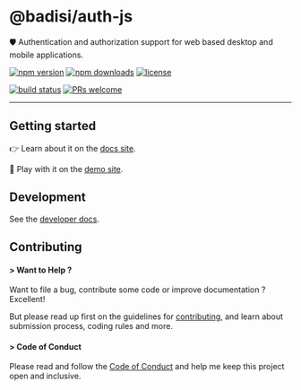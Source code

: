 # @badisi/auth-js

🛡️ Authentication and authorization support for web based desktop and mobile applications.

[![npm version](https://img.shields.io/npm/v/@badisi/auth-js.svg?color=blue&logo=npm)][npm]
[![npm downloads](https://img.shields.io/npm/dw/@badisi/auth-js.svg?color=7986CB&logo=npm)][npm-dl]
[![license](https://img.shields.io/npm/l/@badisi/auth-js.svg?color=ff69b4)][license]

[![build status](https://github.com/badisi/auth-js/workflows/CI%20tests/badge.svg)][ci-tests]
[![PRs welcome](https://img.shields.io/badge/PRs-welcome-brightgreen.svg)][pullrequest]

<hr/>


## Getting started

👉 Learn about it on the [docs site][docs-site].

🎈 Play with it on the [demo site][demo-site].


## Development

See the [developer docs][developer].


## Contributing

#### > Want to Help ?

Want to file a bug, contribute some code or improve documentation ? Excellent!

But please read up first on the guidelines for [contributing][contributing], and learn about submission process, coding rules and more.

#### > Code of Conduct

Please read and follow the [Code of Conduct][codeofconduct] and help me keep this project open and inclusive.




[npm]: https://www.npmjs.com/package/@badisi/auth-js
[npm-dl]: https://npmcharts.com/compare/@badisi/auth-js?minimal=true
[ci-tests]: https://github.com/badisi/auth-js/actions?query=workflow:CI%20tests
[pullrequest]: https://github.com/badisi/auth-js/blob/main/CONTRIBUTING.md#-submitting-a-pull-request-pr
[license]: https://github.com/badisi/auth-js/blob/main/LICENSE
[developer]: https://github.com/badisi/auth-js/blob/main/DEVELOPER.md
[contributing]: https://github.com/badisi/auth-js/blob/main/CONTRIBUTING.md
[codeofconduct]: https://github.com/badisi/auth-js/blob/main/CODE_OF_CONDUCT.md
[docs-site]: https://badisi.github.io/auth-js/docs
[demo-site]: https://badisi.github.io/auth-js/demo-app
